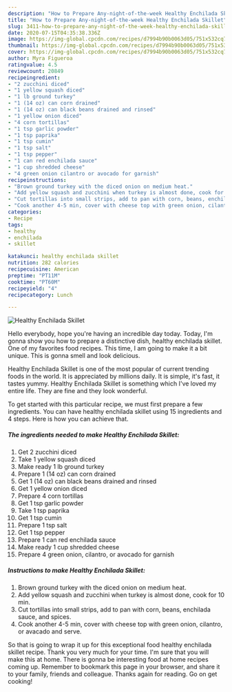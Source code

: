 ```yaml
---
description: "How to Prepare Any-night-of-the-week Healthy Enchilada Skillet"
title: "How to Prepare Any-night-of-the-week Healthy Enchilada Skillet"
slug: 3411-how-to-prepare-any-night-of-the-week-healthy-enchilada-skillet
date: 2020-07-15T04:35:38.336Z
image: https://img-global.cpcdn.com/recipes/d7994b90b0063d05/751x532cq70/healthy-enchilada-skillet-recipe-main-photo.jpg
thumbnail: https://img-global.cpcdn.com/recipes/d7994b90b0063d05/751x532cq70/healthy-enchilada-skillet-recipe-main-photo.jpg
cover: https://img-global.cpcdn.com/recipes/d7994b90b0063d05/751x532cq70/healthy-enchilada-skillet-recipe-main-photo.jpg
author: Myra Figueroa
ratingvalue: 4.5
reviewcount: 20849
recipeingredient:
- "2 zucchini diced"
- "1 yellow squash diced"
- "1 lb ground turkey"
- "1 (14 oz) can corn drained"
- "1 (14 oz) can black beans drained and rinsed"
- "1 yellow onion diced"
- "4 corn tortillas"
- "1 tsp garlic powder"
- "1 tsp paprika"
- "1 tsp cumin"
- "1 tsp salt"
- "1 tsp pepper"
- "1 can red enchilada sauce"
- "1 cup shredded cheese"
- "4 green onion cilantro or avocado for garnish"
recipeinstructions:
- "Brown ground turkey with the diced onion on medium heat."
- "Add yellow squash and zucchini when turkey is almost done, cook for 10 min."
- "Cut tortillas into small strips, add to pan with corn, beans, enchilada sauce, and spices."
- "Cook another 4-5 min, cover with cheese top with green onion, cilantro, or avacado and serve."
categories:
- Recipe
tags:
- healthy
- enchilada
- skillet

katakunci: healthy enchilada skillet 
nutrition: 282 calories
recipecuisine: American
preptime: "PT11M"
cooktime: "PT60M"
recipeyield: "4"
recipecategory: Lunch

---
```



![Healthy Enchilada Skillet](https://img-global.cpcdn.com/recipes/d7994b90b0063d05/751x532cq70/healthy-enchilada-skillet-recipe-main-photo.jpg)

Hello everybody, hope you're having an incredible day today. Today, I'm gonna show you how to prepare a distinctive dish, healthy enchilada skillet. One of my favorites food recipes. This time, I am going to make it a bit unique. This is gonna smell and look delicious.



Healthy Enchilada Skillet is one of the most popular of current trending foods in the world. It is appreciated by millions daily. It is simple, it's fast, it tastes yummy. Healthy Enchilada Skillet is something which I've loved my entire life. They are fine and they look wonderful.


To get started with this particular recipe, we must first prepare a few ingredients. You can have healthy enchilada skillet using 15 ingredients and 4 steps. Here is how you can achieve that.

<!--inarticleads1-->

##### The ingredients needed to make Healthy Enchilada Skillet:

1. Get 2 zucchini diced
1. Take 1 yellow squash diced
1. Make ready 1 lb ground turkey
1. Prepare 1 (14 oz) can corn drained
1. Get 1 (14 oz) can black beans drained and rinsed
1. Get 1 yellow onion diced
1. Prepare 4 corn tortillas
1. Get 1 tsp garlic powder
1. Take 1 tsp paprika
1. Get 1 tsp cumin
1. Prepare 1 tsp salt
1. Get 1 tsp pepper
1. Prepare 1 can red enchilada sauce
1. Make ready 1 cup shredded cheese
1. Prepare 4 green onion, cilantro, or avocado for garnish




<!--inarticleads2-->

##### Instructions to make Healthy Enchilada Skillet:

1. Brown ground turkey with the diced onion on medium heat.
1. Add yellow squash and zucchini when turkey is almost done, cook for 10 min.
1. Cut tortillas into small strips, add to pan with corn, beans, enchilada sauce, and spices.
1. Cook another 4-5 min, cover with cheese top with green onion, cilantro, or avacado and serve.




So that is going to wrap it up for this exceptional food healthy enchilada skillet recipe. Thank you very much for your time. I'm sure that you will make this at home. There is gonna be interesting food at home recipes coming up. Remember to bookmark this page in your browser, and share it to your family, friends and colleague. Thanks again for reading. Go on get cooking!
